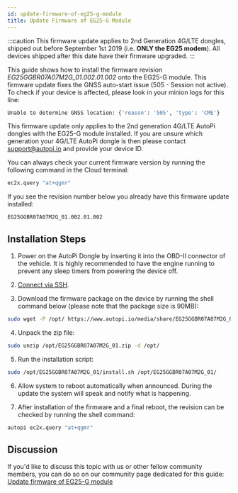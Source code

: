 ```yaml
---
id: update-firmware-of-eg25-g-module
title: Update Firmware of EG25-G Module
---
```


:::caution
This firmware update applies to 2nd Generation 4G/LTE dongles, shipped out before September 1st
2019 (i.e. **ONLY the EG25 modem**). All devices shipped after this date have their firmware
upgraded.
:::

This guide shows how to install the firmware revision *EG25GGBR07A07M2G_01.002.01.002* onto the
EG25-G module. This firmware update fixes the GNSS auto-start issue (505 - Session not active). To
check if your device is affected, please look in your minion logs for this line:

```bash
Unable to determine GNSS location: {'reason': '505', 'type': 'CME'}
```

This firmware update only applies to the 2nd generation 4G/LTE AutoPi dongles with the EG25-G
module installed. If you are unsure which generation your 4G/LTE AutoPi dongle is then please
contact [support@autopi.io](http://mailto:support@autopi.io) and provide your device ID.

You can always check your current firmware version by running the following command in the Cloud
terminal:

```bash
ec2x.query "at+qgmr"
```

If you see the revision number below you already have this firmware update installed:

```
EG25GGBR07A07M2G_01.002.01.002
```

## Installation Steps

1. Power on the AutoPi Dongle by inserting it into the OBD-II connector of the vehicle. It is
  highly recommended to have the engine running to prevent any sleep timers from powering the
  device off.

2. [Connect via SSH](/guides/how_to_ssh_to_your_device.mdx).

3. Download the firmware package on the device by running the shell command below (please note that
  the package size is 90MB):

  ``` bash
  sudo wget -P /opt/ https://www.autopi.io/media/share/EG25GGBR07A07M2G_01.zip
  ```

4. Unpack the zip file:
  ```bash
  sudo unzip /opt/EG25GGBR07A07M2G_01.zip -d /opt/
  ```

5. Run the installation script:
  ```bash
  sudo /opt/EG25GGBR07A07M2G_01/install.sh /opt/EG25GGBR07A07M2G_01/
  ```

6. Allow system to reboot automatically when announced. During the update the system will speak and
  notify what is happening. 

7. After installation of the firmware and a final reboot, the revision can be checked by running
  the shell command:
  ```bash
  autopi ec2x.query "at+qgmr"
  ```

## Discussion
If you'd like to discuss this topic with us or other fellow community members, you can do so on
our community page dedicated for this guide:
[Update firmware of EG25-G module](https://community.autopi.io/t/update-firmware-of-eg25-g-module/1464)